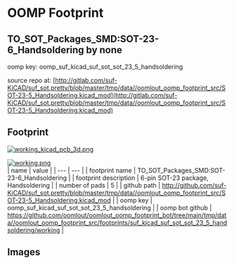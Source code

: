 # OOMP Footprint  
## TO_SOT_Packages_SMD:SOT-23-6_Handsoldering  by none  
  
oomp key: oomp_suf_kicad_suf_sot_sot_23_5_handsoldering  
  
source repo at: [http://gitlab.com/suf-KiCAD/suf_sot.pretty/blob/master/tmp/data//oomlout_oomp_footprint_src/SOT-23-5_Handsoldering.kicad_mod](http://gitlab.com/suf-KiCAD/suf_sot.pretty/blob/master/tmp/data//oomlout_oomp_footprint_src/SOT-23-5_Handsoldering.kicad_mod)  
## Footprint  
  
[![working_kicad_pcb_3d.png](working_kicad_pcb_3d_600.png)](working_kicad_pcb_3d.png)  
  
[![working.png](working_600.png)](working.png)  
| name | value | 
| --- | --- | 
| footprint name | TO_SOT_Packages_SMD:SOT-23-6_Handsoldering | 
| footprint description | 6-pin SOT-23 package, Handsoldering | 
| number of pads | 5 | 
| github path | http://github.com/suf-KiCAD/suf_sot.pretty/blob/master/tmp/data//oomlout_oomp_footprint_src/SOT-23-5_Handsoldering.kicad_mod | 
| oomp key | oomp_suf_kicad_suf_sot_sot_23_5_handsoldering | 
| oomp bot github | https://github.com/oomlout/oomlout_oomp_footprint_bot/tree/main/tmp/data//oomlout_oomp_footprint_src/footprints/suf_kicad_suf_sot_sot_23_5_handsoldering/working | 
## Images  
